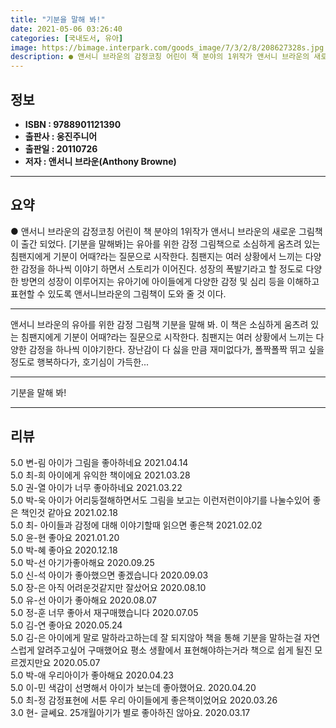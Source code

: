 ```yaml
---
title: "기분을 말해 봐!"
date: 2021-05-06 03:26:40
categories: [국내도서, 유아]
image: https://bimage.interpark.com/goods_image/7/3/2/8/208627328s.jpg
description: ● 앤서니 브라운의 감정코칭 어린이 책 분야의 1위작가 앤서니 브라운의 새로운 그림책이 출간 되었다. [기분을 말해봐]는 유아를 위한 감정 그림책으로 소심하게 움츠려 있는 침팬지에게 기분이 어때?라는 질문으로 시작한다. 침팬지는 여러 상황에서 느끼는 다양한 감정을 하나씩 이야기 하면서
---
```


## **정보**

- **ISBN : 9788901121390**
- **출판사 : 웅진주니어**
- **출판일 : 20110726**
- **저자 : 앤서니 브라운(Anthony Browne)**

------



## **요약**

●  앤서니 브라운의 감정코칭 어린이 책 분야의 1위작가 앤서니 브라운의 새로운 그림책이 출간 되었다. [기분을 말해봐]는 유아를 위한 감정 그림책으로 소심하게 움츠려 있는 침팬지에게 기분이 어때?라는 질문으로 시작한다. 침팬지는 여러 상황에서 느끼는 다양한 감정을 하나씩 이야기 하면서 스토리가 이어진다. 성장의 폭발기라고 할 정도로 다양한 방면의 성장이 이루어지는 유아기에 아이들에게 다양한 감정 및 심리 등을 이해하고 표현할 수 있도록  앤서니브라운의 그림책이 도와 줄 것 이다.

------

앤서니 브라운의 유아를 위한 감정 그림책 기분을 말해 봐. 이 책은 소심하게 움츠려 있는 침팬지에게 기분이 어때?라는 질문으로 시작한다. 침팬지는 여러 상황에서 느끼는 다양한 감정을 하나씩 이야기한다. 장난감이 다 싫을 만큼 재미없다가, 폴짝폴짝 뛰고 싶을 정도로 행복하다가, 호기심이 가득한... 

------


기분을 말해 봐! 

------


## **리뷰** 

5.0 변-림 아이가 그림을 좋아하네요 2021.04.14 <br/>5.0 최-희 아이에게 유익한 책이에요 2021.03.28 <br/>5.0 권-열 아이가 너무 좋아하네요 2021.03.22 <br/>5.0 박-욱 아이가 어리둥절해하면서도 그림을 보고는 이런저런이야기를 나눌수있어 좋은 책인것 같아요 2021.02.18 <br/>5.0 최- 아이들과 감정에 대해 이야기할때 읽으면 좋은책 2021.02.02 <br/>5.0 윤-현 좋아요 2021.01.20 <br/>5.0 박-혜 좋아요 2020.12.18 <br/>5.0 박-선 아기가좋아해요 2020.09.25 <br/>5.0 신-석 아이가 좋아했으면 좋겠습니다 2020.09.03 <br/>5.0 장-은 아직 어려운것같지만 잘샀어요 2020.08.10 <br/>5.0 유-선 아이가 좋아해요 2020.08.07 <br/>5.0 정-훈  너무 좋아서 재구매했습니다 2020.07.05 <br/>5.0 김-연 좋아요 2020.05.24 <br/>5.0 김-은 아이에게 말로 말하라고하는데 잘 되지않아 책을 통해 기분을 말하는걸 자연스럽게 알려주고싶어 구매했어요 평소 생활에서 표현해야하는거라 책으로 쉽게 될진 모르겠지만요 2020.05.07 <br/>5.0 박-애 우리아이가 좋아해요  2020.04.23 <br/>5.0 이-민 색감이 선명해서 아이가 보는데 좋아했어요. 2020.04.20 <br/>5.0 최-정 감정표현에 서툰 우리 아이들에게 좋은책이었어요 2020.03.26 <br/>3.0 현- 글쎄요. 25개월아기가 별로 좋아하진 않아요. 2020.03.17 <br/>